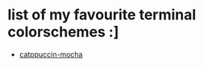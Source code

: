 # list of my favourite terminal colorschemes :]
- [catppuccin-mocha](https://github.com/catppuccin/xfce4-terminal)
